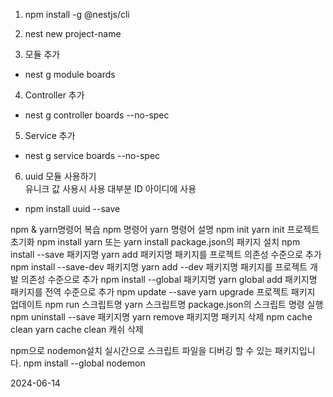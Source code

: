 1. npm install -g @nestjs/cli
2. nest new project-name

3. 모듈 추가 
 - nest g module boards

4. Controller 추가
 - nest g controller boards --no-spec

5. Service 추가
 - nest g service boards --no-spec

6. uuid 모듈 사용하기  
   유니크 값 사용시 사용 대부분 ID 아이디에 사용
 - npm install uuid --save



npm & yarn명령어 복습
npm 명령어	                     yarn 명령어	                                설명
npm init	                    yarn init	                           프로젝트 초기화
npm install 	                yarn 또는 yarn install	                package.json의 패키지 설치
npm install --save 패키지명	     yarn add                               패키지명	패키지를 프로젝트 의존성 수준으로 추가
npm install --save-dev 패키지명	 yarn add --dev 패키지명	             패키지를 프로젝트 개발 의존성 수준으로 추가
npm install --global 패키지명	 yarn global add 패키지명	             패키지를 전역 수준으로 추가
npm update --save	            yarn upgrade	                        프로젝트 패키지 업데이트
npm run 스크립트명	             yarn 스크립트명	                     package.json의 스크립트 명령 실행
npm uninstall --save 패키지명	 yarn remove 패키지명	                 패키지 삭제
npm cache clean	                yarn cache clean	                    캐쉬 삭제


npm으로 nodemon설치
실시간으로 스크립트 파일을 디버깅 할 수 있는 패키지입니다.
npm install --global nodemon


2024-06-14